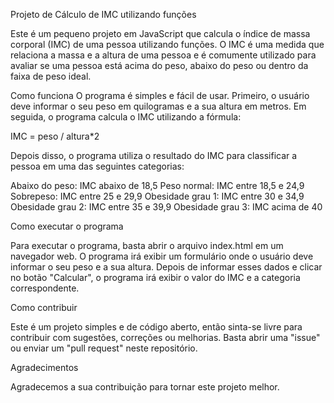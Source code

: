 Projeto de Cálculo de IMC utilizando funções

Este é um pequeno projeto em JavaScript que calcula o índice de massa corporal (IMC) de uma pessoa utilizando funções. O IMC é uma medida que relaciona a massa e a altura de uma pessoa e é comumente utilizado para avaliar se uma pessoa está acima do peso, abaixo do peso ou dentro da faixa de peso ideal.

Como funciona
O programa é simples e fácil de usar. Primeiro, o usuário deve informar o seu peso em quilogramas e a sua altura em metros. Em seguida, o programa calcula o IMC utilizando a fórmula:

IMC = peso / altura*2

Depois disso, o programa utiliza o resultado do IMC para classificar a pessoa em uma das seguintes categorias:

Abaixo do peso: IMC abaixo de 18,5
Peso normal: IMC entre 18,5 e 24,9
Sobrepeso: IMC entre 25 e 29,9
Obesidade grau 1: IMC entre 30 e 34,9
Obesidade grau 2: IMC entre 35 e 39,9
Obesidade grau 3: IMC acima de 40

Como executar o programa

Para executar o programa, basta abrir o arquivo index.html em um navegador web. O programa irá exibir um formulário onde o usuário deve informar o seu peso e a sua altura. Depois de informar esses dados e clicar no botão "Calcular", o programa irá exibir o valor do IMC e a categoria correspondente.

Como contribuir

Este é um projeto simples e de código aberto, então sinta-se livre para contribuir com sugestões, correções ou melhorias. Basta abrir uma "issue" ou enviar um "pull request" neste repositório.

Agradecimentos

Agradecemos a sua contribuição para tornar este projeto melhor.
